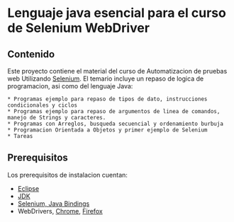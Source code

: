 # Lenguaje java esencial para el curso de Selenium WebDriver

## Contenido

Este proyecto contiene el material del curso de Automatizacion de pruebas web Utilizando [Selenium](http://seleniumhq.org).  El temario incluye un repaso de logica de programacion, asi como del lenguaje Java:

    * Programas ejemplo para repaso de tipos de dato, instrucciones condicionales y ciclos
    * Programas ejemplo para repaso de argumentos de linea de comandos, manejo de Strings y caracteres.
    * Programas con Arreglos, busqueda secuencial y ordenamiento burbuja
    * Programacion Orientada a Objetos y primer ejemplo de Selenium
    * Tareas

## Prerequisitos

Los prerequisitos de instalacion cuentan:  

* [Eclipse](http://www.eclipse.org/)
* [JDK](http://www.oracle.com/technetwork/java/javase/downloads/jdk8-downloads-2133151.html)
* [Selenium, Java Bindings](http://www.seleniumhq.org/download/)
* WebDrivers, [Chrome](https://sites.google.com/a/chromium.org/chromedriver/), [Firefox](https://github.com/mozilla/geckodriver/)

